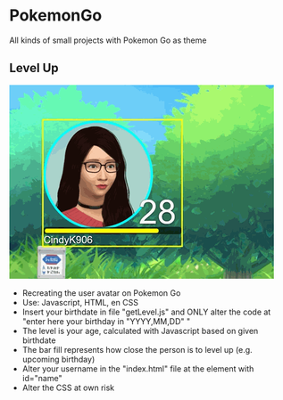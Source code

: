 # PokemonGo
All kinds of small projects with Pokemon Go as theme

<h2>Level Up</h2>
<img src="LevelUp/demoLevelB.gif">
<ul>
  <li> Recreating the user avatar on Pokemon Go </li>
  <li> Use: Javascript, HTML, en CSS </li>
  <li> Insert your birthdate in file "getLevel.js" and ONLY alter the code at "enter here your birthday in "YYYY,MM,DD" "</li>
  <li> The level is your age, calculated with Javascript based on given birthdate </li>
  <li> The bar fill represents how close the person is to level up (e.g. upcoming birthday) </li>
  <li> Alter your username in the "index.html" file at the element with id="name"</li>
  <li> Alter the CSS at own risk</li>
</ul>
